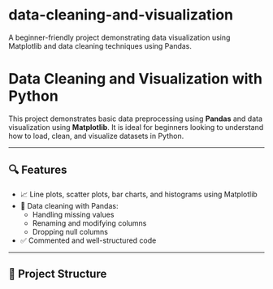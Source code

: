 # data-cleaning-and-visualization
A beginner-friendly project demonstrating data visualization using Matplotlib and data cleaning techniques using Pandas.
# Data Cleaning and Visualization with Python

This project demonstrates basic data preprocessing using **Pandas** and data visualization using **Matplotlib**. It is ideal for beginners looking to understand how to load, clean, and visualize datasets in Python.

---

## 🔍 Features

- 📈 Line plots, scatter plots, bar charts, and histograms using Matplotlib
- 🧹 Data cleaning with Pandas:
  - Handling missing values
  - Renaming and modifying columns
  - Dropping null columns
- ✅ Commented and well-structured code

---

## 📂 Project Structure

